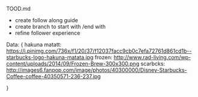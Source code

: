 TOOD.md

- create follow along guide
- create branch to start with /end with
- refine follower experience 


Data:
{
hakuna matatt: https://i.pinimg.com/736x/f1/20/37/f12037facc9cb0c7efa72761d861cd1b--starbucks-logo-hakuna-matata.jpg
frozen: http://www.rad-living.com/wp-content/uploads/2014/09/Frozen-Brew-300x300.png
scarbcks: http://images6.fanpop.com/image/photos/40300000/Disney-Starbucks-Coffee-coffee-40350571-236-237.jpg

}